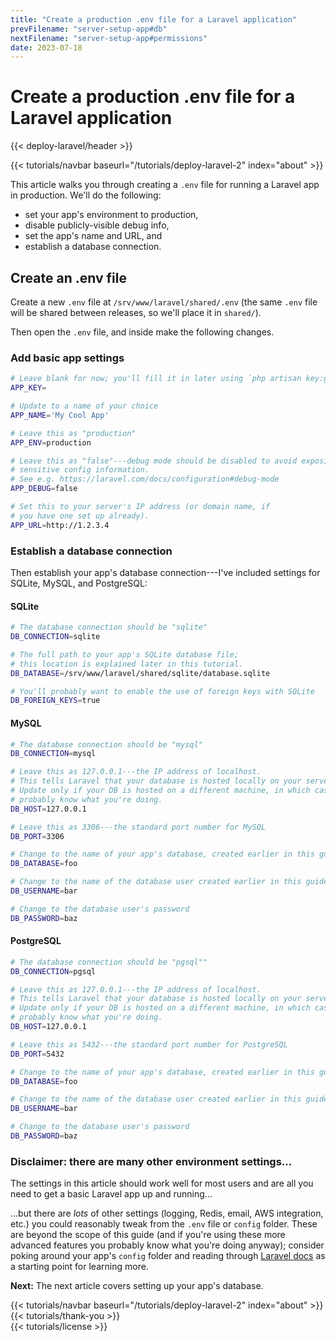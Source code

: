 ```yaml
---
title: "Create a production .env file for a Laravel application"
prevFilename: "server-setup-app#db"
nextFilename: "server-setup-app#permissions"
date: 2023-07-18
---
```


# Create a production .env file for a Laravel application

{{< deploy-laravel/header >}}
<div class="mt-4 mb-10">
{{< tutorials/navbar baseurl="/tutorials/deploy-laravel-2" index="about" >}}
</div>

This article walks you through creating a `.env` file for running a Laravel app in production.
We'll do the following:

- set your app's environment to production,
- disable publicly-visible debug info,
- set the app's name and URL, and
- establish a database connection.

## Create an .env file

Create a new `.env` file at `/srv/www/laravel/shared/.env` (the same `.env` file will be shared between releases, so we'll place it in `shared/`).

Then open the `.env` file, and inside make the following changes.

### Add basic app settings

```bash
# Leave blank for now; you'll fill it in later using `php artisan key:generate`
APP_KEY=

# Update to a name of your choice
APP_NAME='My Cool App'

# Leave this as "production"
APP_ENV=production

# Leave this as "false"---debug mode should be disabled to avoid exposing
# sensitive config information.
# See e.g. https://laravel.com/docs/configuration#debug-mode
APP_DEBUG=false

# Set this to your server's IP address (or domain name, if
# you have one set up already).
APP_URL=http://1.2.3.4
```

### Establish a database connection

Then establish your app's database connection---I've included settings for SQLite, MySQL, and PostgreSQL:

#### SQLite

```bash
# The database connection should be "sqlite"
DB_CONNECTION=sqlite

# The full path to your app's SQLite database file;
# this location is explained later in this tutorial.
DB_DATABASE=/srv/www/laravel/shared/sqlite/database.sqlite

# You'll probably want to enable the use of foreign keys with SQLite
DB_FOREIGN_KEYS=true
```

#### MySQL

```bash
# The database connection should be "mysql"
DB_CONNECTION=mysql

# Leave this as 127.0.0.1---the IP address of localhost.
# This tells Laravel that your database is hosted locally on your server.
# Update only if your DB is hosted on a different machine, in which case you
# probably know what you're doing.
DB_HOST=127.0.0.1

# Leave this as 3306---the standard port number for MySQL
DB_PORT=3306

# Change to the name of your app's database, created earlier in this guide
DB_DATABASE=foo

# Change to the name of the database user created earlier in this guide
DB_USERNAME=bar

# Change to the database user's password
DB_PASSWORD=baz
```

#### PostgreSQL

```bash
# The database connection should be "pgsql""
DB_CONNECTION=pgsql

# Leave this as 127.0.0.1---the IP address of localhost.
# This tells Laravel that your database is hosted locally on your server.
# Update only if your DB is hosted on a different machine, in which case you
# probably know what you're doing.
DB_HOST=127.0.0.1

# Leave this as 5432---the standard port number for PostgreSQL
DB_PORT=5432

# Change to the name of your app's database, created earlier in this guide
DB_DATABASE=foo

# Change to the name of the database user created earlier in this guide
DB_USERNAME=bar

# Change to the database user's password
DB_PASSWORD=baz
```

### Disclaimer: there are many other environment settings...

The settings in this article should work well for most users and are all you need to get a basic Laravel app up and running...

...but there are *lots* of other settings (logging, Redis, email, AWS integration, etc.) you could reasonably tweak from the `.env` file or `config` folder.
These are beyond the scope of this guide (and if you're using these more advanced features you probably know what you're doing anyway); consider poking around your app's `config` folder and reading through [Laravel docs](https://laravel.com/docs/10.x/configuration) as a starting point for learning more.

**Next:** The next article covers setting up your app's database.

<div class="mt-8">
{{< tutorials/navbar baseurl="/tutorials/deploy-laravel-2" index="about" >}}
</div>

<div class="mt-8">
{{< tutorials/thank-you >}}
<div>

<div class="mt-6">
{{< tutorials/license >}}
<div>

